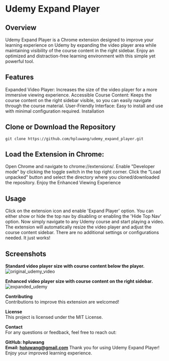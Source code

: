 # Udemy Expand Player  

## Overview  
Udemy Expand Player is a Chrome extension designed to improve your learning experience on Udemy by expanding the video player area while maintaining visibility of the course content in the right sidebar. Enjoy an optimized and distraction-free learning environment with this simple yet powerful tool.

## Features  
Expanded Video Player: Increases the size of the video player for a more immersive viewing experience.
Accessible Course Content: Keeps the course content on the right sidebar visible, so you can easily navigate through the course material.
User-Friendly Interface: Easy to install and use with minimal configuration required.
Installation

## Clone or Download the Repository  
`git clone https://github.com/hpluwang/udemy_expand_player.git`

## Load the Extension in Chrome:  

Open Chrome and navigate to chrome://extensions/.
Enable "Developer mode" by clicking the toggle switch in the top right corner.
Click the "Load unpacked" button and select the directory where you cloned/downloaded the repository.
Enjoy the Enhanced Viewing Experience

## Usage  
Click on the extension icon and enable 'Expand Player' option. 
You can either show or hide the top nav by disabling or enabling the 'Hide Top Nav' option.
Now simply navigate to any Udemy course and start playing a video.
The extension will automatically resize the video player and adjust the course content sidebar.
There are no additional settings or configurations needed. It just works!

## Screenshots  

**Standard video player size with course content below the player.**
![original_udemy_video](https://github.com/hpluwang/udemy_expand_player/assets/53874420/15abdd44-4f1b-4643-b098-2fd46fb3ed40)
  
**Enhanced video player size with course content on the right sidebar.**
![expanded_udemy](https://github.com/hpluwang/udemy_expand_player/assets/53874420/86d9f105-2bae-47de-8379-b94a324ff3d8)
  

**Contributing**  
Contributions to improve this extension are welcomed!  

**License**  
This project is licensed under the MIT License.  

**Contact**  
For any questions or feedback, feel free to reach out:  

**GitHub: hpluwang  
Email: hpluwang@gmail.com**
Thank you for using Udemy Expand Player! Enjoy your improved learning experience.
